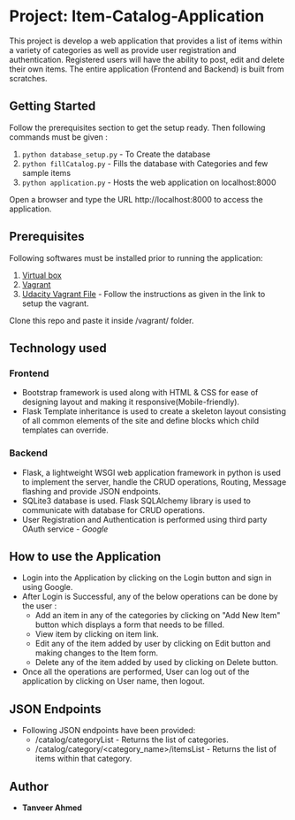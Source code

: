 # Project: Item-Catalog-Application
  This project is develop a web application that provides a list of items within a variety of categories as well as provide user registration and authentication. Registered users will have the ability to post, edit and delete their own items. The entire application (Frontend and Backend) is built from scratches.
  
 ## Getting Started
Follow the prerequisites section to get the setup ready. Then following commands must be given :
  1. `python database_setup.py` - To Create the database
  2. `python fillCatalog.py` - Fills the database with Categories and few sample items
  3. `python application.py` - Hosts the web application on localhost:8000
 
Open a browser and type the URL http://localhost:8000 to access the application.

## Prerequisites
Following softwares must be installed prior to running the application:
  1. [Virtual box](https://www.virtualbox.org/wiki/Download_Old_Builds_5_1)
  2. [Vagrant](https://www.vagrantup.com/downloads.html)
  3. [Udacity Vagrant File](https://github.com/udacity/fullstack-nanodegree-vm) - Follow the instructions as given in the link to setup the vagrant.
 
 Clone this repo and paste it inside /vagrant/ folder.
 
 ## Technology used
 ### Frontend
 * Bootstrap framework is used along with HTML & CSS for ease of designing layout and making it responsive(Mobile-friendly).
 * Flask Template inheritance is used to create a skeleton layout consisting of all common elements of the site and define blocks which child templates can override.
 ### Backend
 * Flask, a lightweight WSGI web application framework in python is used to implement the server, handle the CRUD operations, Routing, Message flashing and provide JSON endpoints.
 * SQLite3 database is used. Flask SQLAlchemy library is used to communicate with database for CRUD operations.
 * User Registration and Authentication is performed using third party OAuth service - *Google*
 
 ## How to use the Application
 * Login into the Application by clicking on the Login button and sign in using Google.
 * After Login is Successful, any of the below operations can be done by the user :
    * Add an item in any of the categories by clicking on "Add New Item" button which displays a form that needs to be filled.
    * View item by clicking on item link.
    * Edit any of the item added by user by clicking on Edit button and making changes to the Item form.
    * Delete any of the item added by used by clicking on Delete button.
 * Once all the operations are performed, User can log out of the application by clicking on User name, then logout.
 
 ## JSON Endpoints
 * Following JSON endpoints have been provided:
    * /catalog/categoryList - Returns the list of categories.
    * /catalog/category/<category_name>/itemsList - Returns the list of items within that category.
 
 ## Author
 * __Tanveer Ahmed__
 

